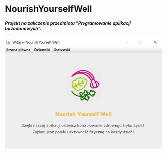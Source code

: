 # NourishYourselfWell
##### Projekt na zaliczenie przedmiotu "Programowanie aplikacji bazodanowych". <br/>
!["StartJFrame"](https://github.com/KarolinaLewinska/NourishYourselfWell/blob/master/UI%20screenshots/StartJFrame.PNG) <br/>


